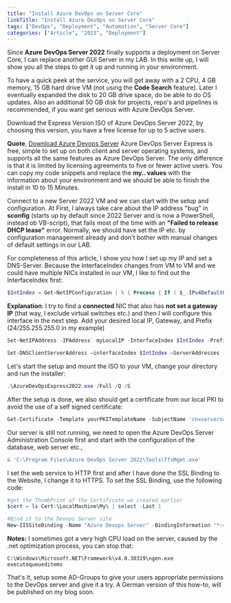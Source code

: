 ```yaml
---
title: "Install Azure DevOps on Server Core"
linkTitle: "Install Azure DevOps on Server Core"
tags: ["DevOps", "Deployment", "Automation", "Server Core"]
categories: ["Article", "2023", "Deployment"]
---
```


Since **Azure DevOps Server 2022** finally supports a deployment on Server Core, I can replace another GUI Server in my LAB. In this write up, I will show you all the steps to get it up and running in your environment.

To have a quick peek at the service, you will get away with a 2 CPU, 4 GB memory, 15 GB hard drive VM (not using the **Code Search** feature). Later I eventually expanded the disk to 20 GB drive space, do be able to do OS updates. Also an additional 50 GB disk for projects, repo's and pipelines is recommended, if you want get serious with Azure DevOps Server.

Download the Express Version ISO of Azure DevOps Server 2022, by choosing this version, you have a free license for up to 5 active users.

**Quote**, [Download Azure Devops Server][1]
Azure DevOps Server Express is free, simple to set up on both client and server operating systems, and supports all the same features as Azure DevOps Server. The only difference is that it is limited by licensing agreements to five or fewer active users.
You can copy my code snippets and replace the **my.. values** with the information about your environment and we should be able to finish the install in 10 to 15 Minutes.

Connect to a new Server 2022 VM and we can start with the setup and configuration.
At First, I always take care about the IP address "bug" in **sconfig** (starts up by default since 2022 Server and is now a PowerShell, instead ob VB-script), that fails most of the time with an **"Failed to release DHCP lease"** error. Normally, we should have set the IP etc. by configuration management already and don't bother with manual changes of default settings in our LAB.

For completeness of this article, I show you how I set up my IP and set a DNS-Server.
Because the InterfaceIndex changes from VM to VM and we could have multiple NICs installed in our VM, I like to find out the InterfaceIndex first:

```powershell
$IntIndex = Get-NetIPConfiguration | % { Process { If ( $_.IPv4DefaultGateway -ne $null -and $_.NetAdapter.Status -ne "Disconnected"  ) { $_.InterfaceIndex } }}
```

**Explanation**: I try to find a **connected** NIC that also has **not set a gateway IP** (that way, I exclude virtual switches etc.) and then I will configure this interface in the next step.
Add your desired local IP, Gateway, and Prefix (24/255.255.255.0 in my example)

```powershell
Set-NetIPAddress -IPAddress` myLocalIP -InterfaceIndex $IntIndex -PrefixLength 24 -DefaultGateway MyGatewayIP

Set-DNSClientServerAddress –interfaceIndex $IntIndex –ServerAddresses ("MyFirstDNSIP","MySecondDNSIP")
```

Let's start the setup and mount the ISO to your VM, change your directory and run the installer:

```powershell
.\AzureDevOpsExpress2022.exe /Full /Q /S
```

After the setup is done, we also should get a certificate from our local PKI to avoid the use of a self signed certificate:

```powershell
Get-Certificate -Template yourPKITemplateName -SubjectName 'cn=servername.local' -DnsName 'servername','servername.local','serverIP','servicename','servicename.local' -CertStoreLocation Cert:\LocalMachine\My
```

Our server is still not running, we need to open the Azure DevOps Server Administration Console first and start with the configuration of the database, web server etc.,

```powershell
& 'C:\Program Files\Azure DevOps Server 2022\Tools\TfsMgmt.exe'
```

I set the web service to HTTP first and after I have done the SSL Binding to the Website, I change it to HTTPS. To set the SSL Binding, use the following code:

```powershell
#get the ThumbPrint of the Certificate we created earlier
$cert = ls Cert:\LocalMachine\My\ | select -Last 1

#Bind it to the Devops Server site
New-IISSiteBinding -Name "Azure Devops Server" -BindingInformation "*:443:" -Protocol https -CertificateThumbPrint $cert.Thumbprint -CertStoreLocation "Cert:\LocalMachine\My"
```

**Notes:**
I sometimes got a very high CPU load on the server, caused by the .net optimization process, you can stop that:
```**
C:\Windows\Microsoft.NET\Framework\v4.0.30319\ngen.exe executequeueditems
```

That's it, setup some AD-Groups to give your users appropriate permissions to the DevOps server and give it a try. A German version of this how-to, will be published on my blog soon.

[1]:[https://learn.microsoft.com/en-us/azure/devops/server/download/azuredevopsserver?view=azure-devops]

